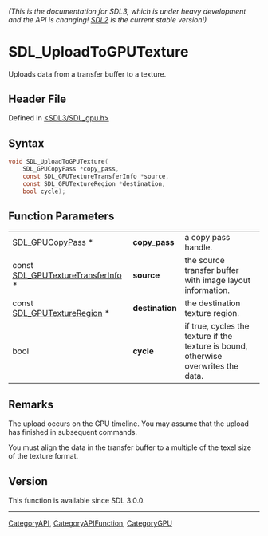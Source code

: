 ###### (This is the documentation for SDL3, which is under heavy development and the API is changing! [SDL2](https://wiki.libsdl.org/SDL2/) is the current stable version!)
# SDL_UploadToGPUTexture

Uploads data from a transfer buffer to a texture.

## Header File

Defined in [<SDL3/SDL_gpu.h>](https://github.com/libsdl-org/SDL/blob/main/include/SDL3/SDL_gpu.h)

## Syntax

```c
void SDL_UploadToGPUTexture(
    SDL_GPUCopyPass *copy_pass,
    const SDL_GPUTextureTransferInfo *source,
    const SDL_GPUTextureRegion *destination,
    bool cycle);
```

## Function Parameters

|                                                                  |                 |                                                                                     |
| ---------------------------------------------------------------- | --------------- | ----------------------------------------------------------------------------------- |
| [SDL_GPUCopyPass](SDL_GPUCopyPass) *                             | **copy_pass**   | a copy pass handle.                                                                 |
| const [SDL_GPUTextureTransferInfo](SDL_GPUTextureTransferInfo) * | **source**      | the source transfer buffer with image layout information.                           |
| const [SDL_GPUTextureRegion](SDL_GPUTextureRegion) *             | **destination** | the destination texture region.                                                     |
| bool                                                             | **cycle**       | if true, cycles the texture if the texture is bound, otherwise overwrites the data. |

## Remarks

The upload occurs on the GPU timeline. You may assume that the upload has
finished in subsequent commands.

You must align the data in the transfer buffer to a multiple of the texel
size of the texture format.

## Version

This function is available since SDL 3.0.0.

----
[CategoryAPI](CategoryAPI), [CategoryAPIFunction](CategoryAPIFunction), [CategoryGPU](CategoryGPU)

